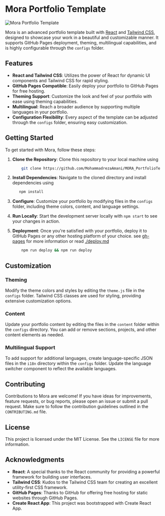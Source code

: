 # Mora Portfolio Template

![Mora Portfolio Template](https://placekitten.com/800/400)

Mora is an advanced portfolio template built with [React](https://github.com/facebook/react) and [Tailwind CSS](https://tailwindcss.com/), designed to showcase your work in a beautiful and customizable manner. It supports GitHub Pages deployment, theming, multilingual capabilities, and is highly configurable through the `configs` folder.

## Features

- **React and Tailwind CSS**: Utilizes the power of React for dynamic UI components and Tailwind CSS for rapid styling.
- **GitHub Pages Compatible**: Easily deploy your portfolio to GitHub Pages for free hosting.
- **Theming Support**: Customize the look and feel of your portfolio with ease using theming capabilities.
- **Multilingual**: Reach a broader audience by supporting multiple languages in your portfolio.
- **Configuration Flexibility**: Every aspect of the template can be adjusted through the `configs` folder, ensuring easy customization.

## Getting Started

To get started with Mora, follow these steps:

1. **Clone the Repository**: Clone this repository to your local machine using

    ```bash
        git clone https://github.com/MohammadrezaAmani/MORA_PortfolioTemplate
    ```

2. **Install Dependencies**: Navigate to the cloned directory and install dependencies using

     ```bash
        npm install
     ```

3. **Configure**: Customize your portfolio by modifying files in the `configs` folder, including theme colors, content, and language settings.

4. **Run Locally**: Start the development server locally with `npm start` to see your changes in action.

5. **Deployment**: Once you're satisfied with your portfolio, deploy it to GitHub Pages or any other hosting platform of your choice. see [gh-pages](https://www.npmjs.com/package/gh-pages) for more information or read [./deploy.md](./deploy.md)

    ```bash
        npm run deploy && npm run deploy
    ```

## Customization

### Theming

Modify the theme colors and styles by editing the `theme.js` file in the `configs` folder. Tailwind CSS classes are used for styling, providing extensive customization options.

### Content

Update your portfolio content by editing the files in the `content` folder within the `configs` directory. You can add or remove sections, projects, and other content elements as needed.

### Multilingual Support

To add support for additional languages, create language-specific JSON files in the `i18n` directory within the `configs` folder. Update the language switcher component to reflect the available languages.

## Contributing

Contributions to Mora are welcome! If you have ideas for improvements, feature requests, or bug reports, please open an issue or submit a pull request. Make sure to follow the contribution guidelines outlined in the `CONTRIBUTING.md` file.

## License

This project is licensed under the MIT License. See the `LICENSE` file for more information.

## Acknowledgments

- **React**: A special thanks to the React community for providing a powerful framework for building user interfaces.
- **Tailwind CSS**: Kudos to the Tailwind CSS team for creating an excellent utility-first CSS framework.
- **GitHub Pages**: Thanks to GitHub for offering free hosting for static websites through GitHub Pages.
- **Create React App**: This project was bootstrapped with Create React App.
